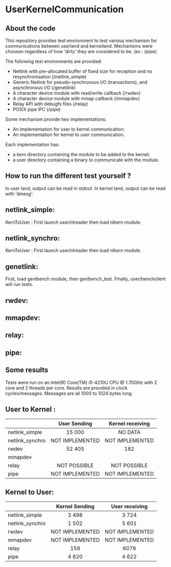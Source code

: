 # UserKernelCommunication

## About the code

This repository provides test environment to test various mechanism for 
communications between userland and kernelland.
Mechanisms were choosen regardless of how 'dirty' they are considered to be.
(ex : /pipe).

The following test environments are provided:
* Netlink with pre-allocated buffer of fixed size for reception and no resynchronisation (/netlink_simple)
* Generic Netlink for pseudo-synchronous I/O (transactions), and asynchronous I/O (/genetlink)
* A character device module with read/write callback (/rwdev)
* A character device module with mmap callback (/mmapdev)
* Relay API with debugfs files (/relay)
* POSIX pipe IPC (/pipe)

Some mechanism provide two implementations:
* An implementation for user to kernel communication;
* An implementation for kernel to user communication.

Each implementation has:
* a kern directory containing the module to be added to the kernel;
* a user directory containing a binary to communicate with the module.

## How to run the different test yourself ?

In user land, output can be read in stdout.
In kernel land, output can be read with 'dmesg'.

netlink_simple:
---------------
KernToUser : First launch user/nlreader then load nlkern module.

netlink_synchro:
----------------
KernToUser : First launch user/nlreader then load nlkern module.

genetlink:
----------
First, load genlbench module, then genlbench_test. Finally, user/benchclient will run tests.

rwdev:
-------

mmapdev:
--------

relay:
------

pipe:
-----

## Some results

Tests were run on an Intel(R) Core(TM) i5-4210U CPU @ 1.70GHz with 2 core and 2 
threads per core.
Results are provided in clock cycles/messages.
Messages are all 1000 to 1024 bytes long.

User to Kernel :
----------------

|			|  User Sending   |  Kernel receiving  |
| :-------------------	| :-------------: | :----------------: |
| netlink_simple	| 15 000	  | NO DATA 	       |
| netlink_synchro 	| NOT IMPLEMENTED | NOT IMPLEMENTED    |
| rwdev			| 52 405	  | 182		       |
| mmapdev		|		  |		       | 
| relay			| NOT POSSIBLE    | NOT POSSIBLE       | 
| pipe			| NOT IMPLEMENTED | NOT IMPLEMENTED    | 

Kernel to User:
---------------

|			|  Kernel Sending |   User receiving   |
| :-------------------- | :-------------: | :----------------: |
| netlink_simple	| 3 498		  | 3 724	       |
| netlink_synchro 	| 1 502  	  | 5 601 	       |
| rwdev 		| NOT IMPLEMENTED | NOT IMPLEMENTED    |
| mmapdev		| NOT IMPLEMENTED | NOT IMPLEMENTED    | 
| relay			| 158 		  | 6078   	       | 
| pipe			| 4 620		  | 4 622 	       | 
